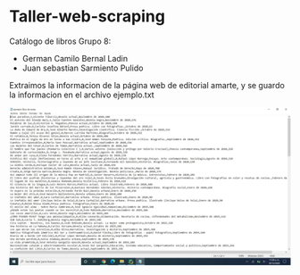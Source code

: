 # Taller-web-scraping

Catálogo de libros
Grupo 8:
- German Camilo Bernal Ladin
- Juan sebastian Sarmiento Pulido

Extraimos la informacion de la página web de editorial amarte, y se guardo la informacion en el archivo ejemplo.txt

![Alt tag](https://github.com/jsarmientopu/Taller-web-scraping/blob/main/Imagenes/archivo.jpg?raw=true)
